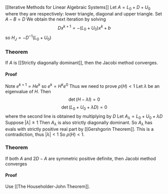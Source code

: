 [[Iterative Methods for Linear Algebraic Systems]]
Let $A=L_{0}+D+U_{0}$ where they are respectively: lower triangle, diagonal and upper triangle. 
Set $A-B=D$
We obtain the next iteration by solving
$$
Dx^{k+1}=-(L_{0}+U_{0})x^{k}+b
$$
so $H_{J}=-D^{-1}(L_{0}+U_{0})$

### Theorem
If $A$ is [[Strictly diagonally dominant]], then the Jacobi method converges.
#### Proof
Note $e^{k+1}=He^{k}$ so $e^{k}=H^{k}e^{0}$
Thus we need to prove $\rho(H)<1$
Let $\lambda$ be an eigenvalue of $H$.
Then 
$$
\det(H-\lambda I)=0
$$
$$
\det(L_{0}+U_{0}+\lambda D) = 0
$$
where the second line is obtained by multiplying by $D$
Let $A_{\lambda}=L_{0}+U_{0}+\lambda D$
Suppose $\lvert \lambda \rvert\geq 1$
Then $A_{\lambda}$ is also strictly diagonally dominant.
So $A_{\lambda}$ has evals with strictly positive real part by [[Gershgorin Theorem]].
This is a contradiction, thus $\lvert \lambda \rvert<1$
So $\rho(H)<1$.
### Theorem
If both $A$ and $2D-A$ are symmetric positive definite, then Jacobi method converges
#### Proof
Use [[The Householder-John Theorem]].